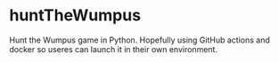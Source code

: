 # huntTheWumpus
 Hunt the Wumpus game in Python. Hopefully using GitHub actions and docker so useres can launch it in their own environment.

